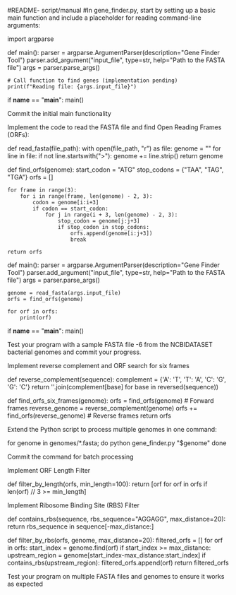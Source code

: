 #README- script/manual
#In gene_finder.py, start by setting up a basic main function and include a placeholder for reading command-line arguments:

import argparse

def main():
    parser = argparse.ArgumentParser(description="Gene Finder Tool")
    parser.add_argument("input_file", type=str, help="Path to the FASTA file")
    args = parser.parse_args()

    # Call function to find genes (implementation pending)
    print(f"Reading file: {args.input_file}")

if __name__ == "__main__":
    main()

Commit the initial main functionality

Implement the code to read the FASTA file and find Open Reading Frames (ORFs):

def read_fasta(file_path):
    with open(file_path, "r") as file:
        genome = ""
        for line in file:
            if not line.startswith(">"):
                genome += line.strip()
    return genome

def find_orfs(genome):
    start_codon = "ATG"
    stop_codons = {"TAA", "TAG", "TGA"}
    orfs = []

    for frame in range(3):
        for i in range(frame, len(genome) - 2, 3):
            codon = genome[i:i+3]
            if codon == start_codon:
                for j in range(i + 3, len(genome) - 2, 3):
                    stop_codon = genome[j:j+3]
                    if stop_codon in stop_codons:
                        orfs.append(genome[i:j+3])
                        break

    return orfs

def main():
    parser = argparse.ArgumentParser(description="Gene Finder Tool")
    parser.add_argument("input_file", type=str, help="Path to the FASTA file")
    args = parser.parse_args()

    genome = read_fasta(args.input_file)
    orfs = find_orfs(genome)

    for orf in orfs:
        print(orf)

if __name__ == "__main__":
    main()

Test your program with a sample FASTA file -6 from the NCBIDATASET bacterial genomes and commit your progress.

Implement reverse complement and ORF search for six frames

def reverse_complement(sequence):
    complement = {'A': 'T', 'T': 'A', 'C': 'G', 'G': 'C'}
    return ''.join(complement[base] for base in reversed(sequence))

def find_orfs_six_frames(genome):
    orfs = find_orfs(genome)  # Forward frames
    reverse_genome = reverse_complement(genome)
    orfs += find_orfs(reverse_genome)  # Reverse frames
    return orfs

Extend the Python script to process multiple genomes in one command:

for genome in genomes/*.fasta; do
    python gene_finder.py "$genome"
done

Commit the command for batch processing

Implement ORF Length Filter

def filter_by_length(orfs, min_length=100):
    return [orf for orf in orfs if len(orf) // 3 >= min_length]

Implement Ribosome Binding Site (RBS) Filter

def contains_rbs(sequence, rbs_sequence="AGGAGG", max_distance=20):
    return rbs_sequence in sequence[-max_distance:]

def filter_by_rbs(orfs, genome, max_distance=20):
    filtered_orfs = []
    for orf in orfs:
        start_index = genome.find(orf)
        if start_index >= max_distance:
            upstream_region = genome[start_index-max_distance:start_index]
            if contains_rbs(upstream_region):
                filtered_orfs.append(orf)
    return filtered_orfs

Test your program on multiple FASTA files and genomes to ensure it works as expected
